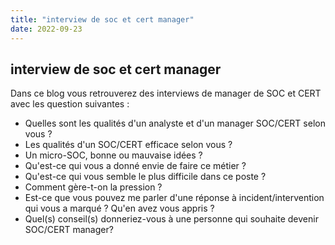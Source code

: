 ```yaml
---
title: "interview de soc et cert manager"
date: 2022-09-23
---
```


## interview de soc et cert manager

Dans ce blog vous retrouverez des interviews de manager de SOC et CERT avec les question suivantes : 

  - Quelles sont les qualités d'un analyste et d'un manager SOC/CERT selon vous ?
  - Les qualités d'un SOC/CERT efficace selon vous ?
  - Un micro-SOC, bonne ou mauvaise idées ?
  - Qu'est-ce qui vous a donné envie de faire ce métier ?
  - Qu'est-ce qui vous semble le plus difficile dans ce poste ?
  - Comment gère-t-on la pression ?
  - Est-ce que vous pouvez me parler d'une réponse à incident/intervention qui vous a marqué ? Qu'en avez vous appris ?
  - Quel(s) conseil(s) donneriez-vous à une personne qui souhaite devenir SOC/CERT manager?
